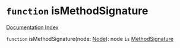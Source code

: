 # `function` isMethodSignature

[Documentation Index](../README.md)

`function` isMethodSignature(node: [Node](../interface.Node/README.md)): node `is` [MethodSignature](../interface.MethodSignature/README.md)